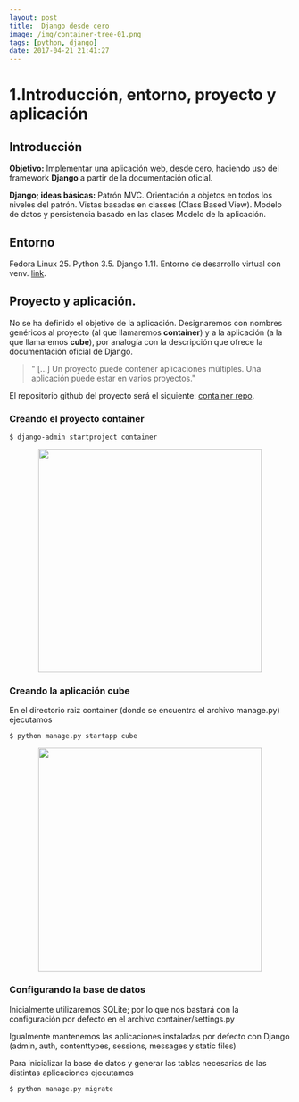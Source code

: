 ```yaml
---
layout: post
title:  Django desde cero
image: /img/container-tree-01.png
tags: [python, django]
date: 2017-04-21 21:41:27
---
```


1.Introducción, entorno, proyecto y aplicación
==============================================

## Introducción

**Objetivo:** Implementar una aplicación web, desde cero, haciendo uso del framework **Django** a partir de la documentación oficial.

**Django; ideas básicas:** Patrón MVC. Orientación a objetos en todos los niveles del patrón. Vistas basadas en classes (Class Based View). Modelo de datos y persistencia basado en las clases Modelo de la aplicación.

## Entorno
Fedora Linux 25. Python 3.5. Django 1.11. Entorno de desarrollo virtual con venv.
[link](https://elpesodeloslunes.wordpress.com/2017/04/08/entornos-de-desarrollo-virtuales-con-python-3/).

## Proyecto y aplicación.
No se ha definido el objetivo de la aplicación. Designaremos con nombres genéricos al proyecto (al que llamaremos **container**) y a la aplicación (a la que llamaremos **cube**), por analogía con la descripción que ofrece la documentación oficial de Django. 
>" [...] Un proyecto puede contener aplicaciones múltiples. Una aplicación puede estar en varios proyectos."


El repositorio github del proyecto será el siguiente: [container repo](https://github.com/).

### Creando el proyecto **container**
```
$ django-admin startproject container
```
<img src="https://aalvarezg.github.io/img/container-tree-01.png" width="400"
 style="display: block; margin-left: auto; margin-right: auto;"/>

### Creando la aplicación **cube**
En el directorio raiz container (donde se encuentra el archivo manage.py) ejecutamos
```
$ python manage.py startapp cube
```
<img src="https://aalvarezg.github.io/img/container-tree-02.png" width="400"
 style="display: block; margin-left: auto; margin-right: auto;"/>

### Configurando la base de datos
Inicialmente utilizaremos SQLite; por lo que nos bastará con la configuración por defecto en el archivo container/settings.py

Igualmente mantenemos las aplicaciones instaladas por defecto con Django (admin, auth, contenttypes, sessions, messages y static files)

Para inicializar la base de datos y generar las tablas necesarias de las distintas aplicaciones ejecutamos
```
$ python manage.py migrate
```


